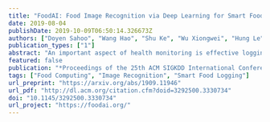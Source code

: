 ```yaml
---
title: "FoodAI: Food Image Recognition via Deep Learning for Smart Food Logging"
date: 2019-08-04
publishDate: 2019-10-09T06:50:14.326673Z
authors: ["Doyen Sahoo", "Wang Hao", "Shu Ke", "Wu Xiongwei", "Hung Le", "Palakorn Achananuparp", "Ee-Peng Lim", "Steven C. H. Hoi"]
publication_types: ["1"]
abstract: "An important aspect of health monitoring is effective logging of food consumption. This can help management of diet-related diseases like obesity, diabetes, and even cardiovascular diseases. Moreover, food logging can help fitness enthusiasts, and people who wanting to achieve a target weight. However, food-logging is cumbersome, and requires not only taking additional effort to note down the food item consumed regularly, but also sufficient knowledge of the food item consumed (which is difficult due to the availability of a wide variety of cuisines). With increasing reliance on smart devices, we exploit the convenience offered through the use of smart phones and propose a smart-food logging system: FoodAI, which offers state-of-the-art deep-learning based image recognition capabilities. FoodAI has been developed in Singapore and is particularly focused on food items commonly consumed in Singapore. FoodAI models were trained on a corpus of 400,000 food images from 756 different classes. In this paper we present extensive analysis and insights into the development of this system. FoodAI has been deployed as an API service and is one of the components powering Healthy 365, a mobile app developed by Singapore's Heath Promotion Board. We have over 100 registered organizations (universities, companies, start-ups) subscribing to this service and actively receive several API requests a day. FoodAI has made food logging convenient, aiding smart consumption and a healthy lifestyle."
featured: false
publication: "*Proceedings of the 25th ACM SIGKDD International Conference on Knowledge Discovery & Data Mining - KDD '19*"
tags: ["Food Computing", "Image Recognition", "Smart Food Logging"]
url_preprint: "https://arxiv.org/abs/1909.11946"
url_pdf: "http://dl.acm.org/citation.cfm?doid=3292500.3330734"
doi: "10.1145/3292500.3330734"
url_project: "https://foodai.org/"
---
```



